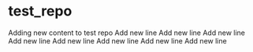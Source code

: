 # test_repo
Adding new content to test repo
Add new line
Add new line
Add new line
Add new line
Add new line
Add new line
Add new line
Add new line
